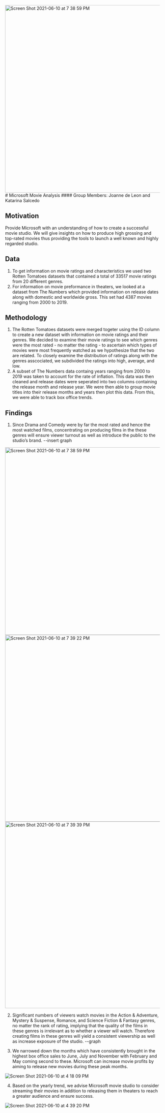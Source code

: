 <img width="610" alt="Screen Shot 2021-06-10 at 7 38 59 PM" src="https://user-images.githubusercontent.com/75818628/121756886-4c362000-cae1-11eb-8a14-1d44d5a1236c.png">
# Microsoft Movie Analysis
#### Group Members: Joanne de Leon and Katarina Salcedo

## Motivation
Provide Microsoft with an understanding of how to create a successful movie studio. We will give insights on how to produce high grossing and top-rated movies thus providing the tools to launch a well known and highly regarded studio.  

## Data 
1. To get information on movie ratings and characteristics we used two Rotten Tomatoes datasets that contained a total of 33517 movie ratings from 20 different genres.
2. For information on movie preformance in theaters, we looked at a dataset from The Numbers which provided information on release dates along with domestic and worldwide gross. This set had 4387 movies ranging from 2000 to 2019. 

## Methodology
1. The Rotten Tomatoes datasets were merged togeter using the ID column to create a new dataset with information on movie ratings and their genres.  We decided to examine their movie ratings to see which genres were the most rated - no matter the rating - to ascertain which types of movies were most frequently watched as we hypothesize that the two are related. To closely examine the distribution of ratings along with the genres asscociated, we subdivided the ratings into high, average, and low.
2. A subset of The Numbers data containg years ranging from 2000 to 2019 was taken to account for the rate of inflation. This data was then cleaned and release dates were seperated into two columns containing the release month and release year. We were then able to group movie titles into their release months and years then plot this data. From this, we were able to track box office trends. 

## Findings
1. Since Drama and Comedy were by far the most rated and hence the most watched films, concentrating on producing films in the these genres will ensure viewer turnout as well as introduce the public to the studio’s brand. 
 --insert graph
<img width="610" alt="Screen Shot 2021-06-10 at 7 38 59 PM" src="https://user-images.githubusercontent.com/75818628/121756969-a59e4f00-cae1-11eb-9337-f468b8175555.png">
<img width="607" alt="Screen Shot 2021-06-10 at 7 39 22 PM" src="https://user-images.githubusercontent.com/75818628/121756995-bd75d300-cae1-11eb-8c64-2fc3be9f36ea.png">
<img width="607" alt="Screen Shot 2021-06-10 at 7 39 39 PM" src="https://user-images.githubusercontent.com/75818628/121757015-c9fa2b80-cae1-11eb-888e-75b3a0e3a480.png">

2. Significant numbers of viewers watch movies in the Action & Adventure, Mystery & Suspense, Romance, and Science Fiction & Fantasy genres, no matter the rank of rating, implying that the quality of the films in these genres is irrelevant as to whether a viewer will watch. Therefore creating films in these genres will yield a consistent viewership as well as increase exposure of the studio.
--graph

3. We narrowed down the months which have consistently brought in the highest box office sales to June, July and November with February and May coming second to these. Microsoft can increase movie profits by aiming to release new movies during these peak months. 

![Screen Shot 2021-06-10 at 4 18 09 PM](https://user-images.githubusercontent.com/81720110/121747649-99ec6180-cabc-11eb-84c0-8dd29f41939e.png)

4. Based on the yearly trend, we advise Microsoft movie studio to consider streaming their movies in addition to releasing them in theaters to reach a greater audience and ensure success. 

![Screen Shot 2021-06-10 at 4 39 20 PM](https://user-images.githubusercontent.com/81720110/121747803-cd2ef080-cabc-11eb-964f-20546055d845.png)
